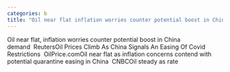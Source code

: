 ```yaml
---
categories: b
title: "Oil near flat inflation worries counter potential boost in China demand  Reuters"
---
```

Oil near flat, inflation worries counter potential boost in China demand&nbsp;&nbsp;ReutersOil Prices Climb As China Signals An Easing Of Covid Restrictions&nbsp;&nbsp;OilPrice.comOil near flat as inflation concerns contend with potential quarantine easing in China&nbsp;&nbsp;CNBCOil steady as rate 